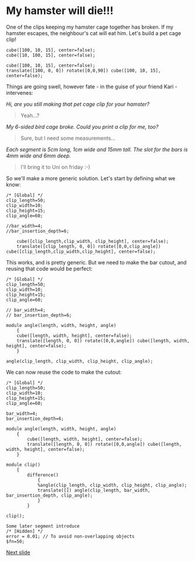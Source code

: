 # My hamster will die!!!

One of the clips keeping my hamster cage together has broken. If my hamster escapes, the neighbour's cat will eat him. 
Let's build a pet cage clip!

~~~
cube([100, 10, 15], center=false);
cube([10, 100, 15], center=false);
~~~

~~~
cube([100, 10, 15], center=false);
translate([100, 0, 0]) rotate([0,0,90]) cube([100, 10, 15], center=false);
~~~

Things are going swell, however fate - in the guise of your friend Kari - intervenes:

*Hi, are you still making that pet cage clip for your hamster?*

> Yeah...?

*My 6-sided bird cage broke. Could you print a clip for me, too?*

> Sure, but I need some measurements...

*Each segment is 5cm long, 1cm wide and 15mm tall. The slot for the bars is 4mm wide and 6mm deep.*

> I'll bring it to Uni on friday :-)

So we'll make a more generic solution. Let's start by defining what we know:

~~~
/* [Global] */ 
clip_length=50;
clip_width=10;
clip_height=15;
clip_angle=60;

//bar_width=4;
//bar_insertion_depth=6;

	cube([clip_length,clip_width, clip_height], center=false);
	translate([clip_length, 0, 0]) rotate([0,0,clip_angle]) cube([clip_length,clip_width,clip_height], center=false);
~~~

This works, and is pretty generic. But we need to make the bar cutout, and reusing that code would be perfect:

~~~
/* [Global] */ 
clip_length=50;
clip_width=10;
clip_height=15;
clip_angle=60;

// bar_width=4;
// bar_insertion_depth=6;

module angle(length, width, height, angle)
    {
	cube([length, width, height], center=false);
	translate([length, 0, 0]) rotate([0,0,angle]) cube([length, width, height], center=false);
    }

angle(clip_length, clip_width, clip_height, clip_angle);
~~~

We can now reuse the code to make the cutout:

~~~
/* [Global] */
clip_length=50;
clip_width=10;
clip_height=15;
clip_angle=60;

bar_width=4;
bar_insertion_depth=6;

module angle(length, width, height, angle)
    {
        cube([length, width, height], center=false);
        translate([length, 0, 0]) rotate([0,0,angle]) cube([length, width, height], center=false);
    }

module clip()
    {
        difference()
            {
            %angle(clip_length, clip_width, clip_height, clip_angle);
            translate([]) angle(clip_length, bar_width, bar_insertion_depth, clip_angle);
            }
        }
        
clip();
~~~

~~~
Some later segment introduce
/* [Hidden] */ 
error = 0.01; // To avoid non-overlapping objects
$fn=50;
~~~





[Next slide](05-trigonometry.md)
